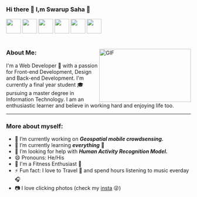 ### Hi there 👋 I,m Swarup Saha 👤
<a href="https://www.linkedin.com/in/swarup1996saha/"><img src="https://img.icons8.com/color/48/000000/linkedin.png" width="40" /></a>
<a href="https://github.com/swarup1996saha"><img src="https://img.icons8.com/color/48/000000/github--v1.png" width="40" /></a>
<a href="https://www.facebook.com/swarup.saha.37"><img src="https://img.icons8.com/color/48/000000/facebook.png" width="40" /></a>
<a href="https://twitter.com/swarupsaha27"><img src="https://img.icons8.com/color/48/000000/twitter.png" width="40" /></a>
<a href="https://www.instagram.com/ii_swarup/"><img src="https://img.icons8.com/color/48/000000/instagram-new.png" width="40" /></a>
<a href="https://t.me/swarup1996saha"><img src="https://img.icons8.com/fluent/48/000000/telegram-app.png" width="40" /></a>
#

<img align="right" height="145" width="250" alt="GIF" src="https://miro.medium.com/max/1360/1*IRGHmiGsa16stedQvIaZfw.gif"/>

### About Me:
I'm a Web Developer 🤖 with a passion for Front-end Development, Design and Back-end Development. I'm currently a final year student 🎓 pursuing a master degree in Information Technology. I am an enthusiastic learner and believe in working hard and enjoying life too.
***
### More about myself:
- 🔭 I’m currently working on ***Geospatial mobile crowdsensing.***
- 🌱 I’m currently learning ***everything*** 🤣
- 🤔 I’m looking for help with ***Human Activity Recognition Model.***
- 😄 Pronouns: He/His
- 🏃 I'm a Fitness Enthusiast 💪
- ⚡ Fun fact: I love to Travel 🌄 and spend hours listening to music everday 🎧
- 📷 I love clicking photos (check my [insta](https://www.instagram.com/ii_swarup/) 😜)

